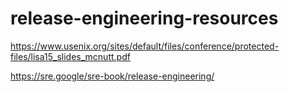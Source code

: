 # release-engineering-resources

https://www.usenix.org/sites/default/files/conference/protected-files/lisa15_slides_mcnutt.pdf

https://sre.google/sre-book/release-engineering/

